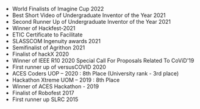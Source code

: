 - World Finalists of Imagine Cup 2022
- Best Short Video of Undergraduate Inventor of the Year 2021 
- Second Runner Up of Undergraduate Inventor of the Year 2021 
- Winner of Hackfest-2021
- ETIC Certificate to Facilitate
- SLASSCOM Ingenuity awards 2021
- Semifinalist of Agrithon 2021
- Finalist of hackX 2020 
- Winner of IEEE R10 2020 Special Call For Proposals Related To CoViD'19
- First runner up of versusCOVID 2020
- ACES Coders UOP – 2020 : 8th  Place (University rank - 3rd place)
- Hackathon Xtreme UOM – 2019 : 8th  Place
- Winner of ACES Hackathon - 2019
- Finalist of Robofest 2017
- First runner up SLRC 2015
